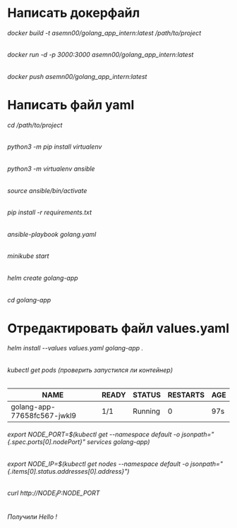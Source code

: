 
# Написать докерфайл
###### docker build -t asemn00/golang_app_intern:latest /path/to/project
###### docker run -d -p 3000:3000 asemn00/golang_app_intern:latest
###### docker push asemn00/golang_app_intern:latest
# Написать файл yaml
###### cd /path/to/project
###### python3 -m pip install virtualenv
###### python3 -m virtualenv ansible
###### source ansible/bin/activate
###### pip install -r requirements.txt
###### ansible-playbook golang.yaml
###### minikube start
###### helm create golang-app
###### cd golang-app
# Отредактировать файл values.yaml
###### helm install --values values.yaml golang-app .
###### kubectl get pods (проверить запустился ли контейнер)

NAME                         | READY  | STATUS   | RESTARTS  | AGE 
---------------------------- | ------ | -------- | --------- |--- 
golang-app-77658fc567-jwkl9  | 1/1    | Running  | 0         | 97s

###### export NODE_PORT=$(kubectl get --namespace default -o jsonpath="{.spec.ports[0].nodePort}" services golang-app)
###### export NODE_IP=$(kubectl get nodes --namespace default -o jsonpath="{.items[0].status.addresses[0].address}")
###### curl http://$NODE_IP:$NODE_PORT
###### Получили Hello !
